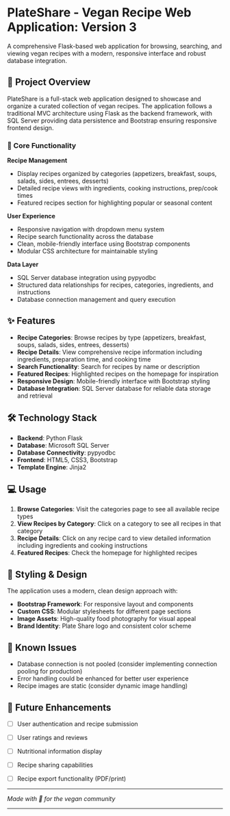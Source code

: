 # PlateShare - Vegan Recipe Web Application: Version 3

A comprehensive Flask-based web application for browsing, searching, and viewing vegan recipes with a modern, responsive interface and robust database integration.

## 🌱 Project Overview

PlateShare is a full-stack web application designed to showcase and organize a curated collection of vegan recipes. The application follows a traditional MVC architecture using Flask as the backend framework, with SQL Server providing data persistence and Bootstrap ensuring responsive frontend design.

### 🎯 Core Functionality

**Recipe Management**
- Display recipes organized by categories (appetizers, breakfast, soups, salads, sides, entrees, desserts)
- Detailed recipe views with ingredients, cooking instructions, prep/cook times
- Featured recipes section for highlighting popular or seasonal content

**User Experience**  
- Responsive navigation with dropdown menu system
- Recipe search functionality across the database
- Clean, mobile-friendly interface using Bootstrap components
- Modular CSS architecture for maintainable styling

**Data Layer**
- SQL Server database integration using pypyodbc
- Structured data relationships for recipes, categories, ingredients, and instructions
- Database connection management and query execution

## ✨ Features

- **Recipe Categories**: Browse recipes by type (appetizers, breakfast, soups, salads, sides, entrees, desserts)
- **Recipe Details**: View comprehensive recipe information including ingredients, preparation time, and cooking time
- **Search Functionality**: Search for recipes by name or description
- **Featured Recipes**: Highlighted recipes on the homepage for inspiration
- **Responsive Design**: Mobile-friendly interface with Bootstrap styling
- **Database Integration**: SQL Server database for reliable data storage and retrieval

## 🛠️ Technology Stack

- **Backend**: Python Flask
- **Database**: Microsoft SQL Server
- **Database Connectivity**: pypyodbc
- **Frontend**: HTML5, CSS3, Bootstrap
- **Template Engine**: Jinja2

## 💻 Usage

1. **Browse Categories**: Visit the categories page to see all available recipe types
2. **View Recipes by Category**: Click on a category to see all recipes in that category
3. **Recipe Details**: Click on any recipe card to view detailed information including ingredients and cooking instructions
4. **Featured Recipes**: Check the homepage for highlighted recipes

## 🎨 Styling & Design

The application uses a modern, clean design approach with:

- **Bootstrap Framework**: For responsive layout and components
- **Custom CSS**: Modular stylesheets for different page sections
- **Image Assets**: High-quality food photography for visual appeal
- **Brand Identity**: Plate Share logo and consistent color scheme

## 🐛 Known Issues
- Database connection is not pooled (consider implementing connection pooling for production)
- Error handling could be enhanced for better user experience
- Recipe images are static (consider dynamic image handling)

## 🔮 Future Enhancements

- [ ] User authentication and recipe submission
- [ ] User ratings and reviews
- [ ] Nutritional information display
- [ ] Recipe sharing capabilities
- [ ] Recipe export functionality (PDF/print)


---

*Made with 🌱 for the vegan community*











____________________________________
<!-- 
-- added Search functionality
-- added search results html file
-- changed recipe cards html file to be used for both search results and recipies by category
-- added all recipes html file
-- added drop down menu for recipes
-->